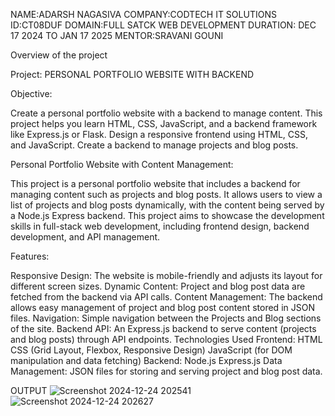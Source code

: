 NAME:ADARSH NAGASIVA 
COMPANY:CODTECH IT SOLUTIONS
ID:CT08DUF
DOMAIN:FULL SATCK WEB DEVELOPMENT
DURATION: DEC 17 2024 TO JAN 17 2025
MENTOR:SRAVANI GOUNI

Overview of the project

Project: PERSONAL PORTFOLIO WEBSITE WITH BACKEND
 
Objective:

Create a personal portfolio website with a backend to manage content. This
project helps you learn HTML, CSS, JavaScript, and a backend framework like
Express.js or Flask. Design a responsive frontend using HTML, CSS, and
JavaScript. Create a backend to manage projects and blog posts.

Personal Portfolio Website with Content Management:

This project is a personal portfolio website that includes a backend for managing content such as projects and blog posts. It allows users to view a list of projects and blog posts dynamically, with the content being served by a Node.js Express backend. This project aims to showcase the development skills in full-stack web development, including frontend design, backend development, and API management.

Features:

Responsive Design: The website is mobile-friendly and adjusts its layout for different screen sizes.
Dynamic Content: Project and blog post data are fetched from the backend via API calls.
Content Management: The backend allows easy management of project and blog post content stored in JSON files.
Navigation: Simple navigation between the Projects and Blog sections of the site.
Backend API: An Express.js backend to serve content (projects and blog posts) through API endpoints.
Technologies Used
Frontend:
HTML
CSS (Grid Layout, Flexbox, Responsive Design)
JavaScript (for DOM manipulation and data fetching)
Backend:
Node.js
Express.js
Data Management:
JSON files for storing and serving project and blog post data.

OUTPUT
![Screenshot 2024-12-24 202541](https://github.com/user-attachments/assets/0b891d30-2dd7-4063-a196-9aad07311f25)
![Screenshot 2024-12-24 202627](https://github.com/user-attachments/assets/469c93a1-60eb-48c7-9daa-a9233f923368)


